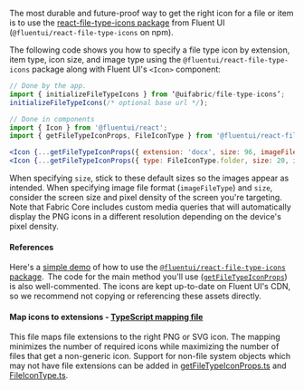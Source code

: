 The most durable and future-proof way to get the right icon for a file or item is to use the [react-file-type-icons package](https://github.com/microsoft/fluentui/tree/master/packages/react-file-type-icons) from Fluent UI (`@fluentui/react-file-type-icons` on npm).

The following code shows you how to specify a file type icon by extension, item type, icon size, and image type using the `@fluentui/react-file-type-icons` package along with Fluent UI's `<Icon>` component:

```jsx
// Done by the app.
import { initializeFileTypeIcons } from ‘@uifabric/file-type-icons’;
initializeFileTypeIcons(/* optional base url */);

// Done in components
import { Icon } from '@fluentui/react';
import { getFileTypeIconProps, FileIconType } from '@fluentui/react-file-type-icons';

<Icon {...getFileTypeIconProps({ extension: 'docx', size: 96, imageFileType: 'png' }) } />
<Icon {...getFileTypeIconProps({ type: FileIconType.folder, size: 20, imageFileType: 'svg' }) } />
```

When specifying `size`, stick to these default sizes so the images appear as intended. When specifying image file format (`imageFileType`) and `size`, consider the screen size and pixel density of the screen you're targeting. Note that Fabric Core includes custom media queries that will automatically display the PNG icons in a different resolution depending on the device's pixel density.

#### References

Here's a [simple demo](https://github.com/microsoft/fluentui/blob/master/packages/react-examples/src/react-experiments/FileTypeIcon/FileTypeIcon.Basic.Example.tsx) of how to use the [`@fluentui/react-file-type-icons` package](https://github.com/microsoft/fluentui/tree/master/packages/react-file-type-icons).  The code for the main method you'll use ([`getFileTypeIconProps`](https://github.com/microsoft/fluentui/blob/master/packages/react-file-type-icons/src/getFileTypeIconProps.ts)) is also well-commented. The icons are kept up-to-date on Fluent UI's CDN, so we recommend not copying or referencing these assets directly.

#### Map icons to extensions - [TypeScript mapping file](https://github.com/microsoft/fluentui/blob/master/packages/file-type-icons/src/FileTypeIconMap.ts)

This file maps file extensions to the right PNG or SVG icon. The mapping minimizes the number of required icons while maximizing the number of files that get a non-generic icon. Support for non-file system objects which may not have file extensions can be added in [getFileTypeIconProps.ts](https://github.com/microsoft/fluentui/blob/master/packages/file-type-icons/src/getFileTypeIconProps.ts) and [FileIconType.ts](https://github.com/microsoft/fluentui/blob/master/packages/file-type-icons/src/FileIconType.ts).
